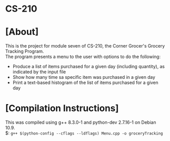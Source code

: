 # CS-210

<!DOCTYPE html>
<html>
  <body>
    <h1>[About]</h1>
    <p>
      This is the project for module seven of CS-210, the Corner Grocer's Grocery Tracking Program.
      <br>
      The program presents a menu to the user with options to do the following:
      <ul>
        <li>Produce a list of items purchased for a given day (including quantity), as indicated by the input file</li>
        <li>Show how many time sa specific item was purchased in a given day</li>
        <li>Print a text-based histogram of the list of items purchased for a given day</li>
      </ul>
    </p>
    <h1>[Compilation Instructions]</h1>
    <p>
      This was compiled using g++ 8.3.0-1 and python-dev 2.7.16-1 on Debian 10.9.
    </br>
      $: <code>g++ $(python-config --cflags --ldflags) Menu.cpp -o groceryTracking</code>
    </p>
    <br>
    <br>    
  </body>
</html>
